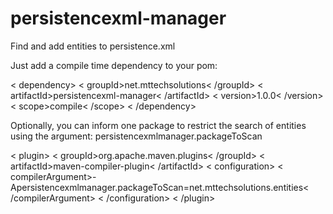 persistencexml-manager
======================

Find and add entities to persistence.xml

Just add a compile time dependency to your pom:

< dependency>
	< groupId>net.mttechsolutions< /groupId>
    < artifactId>persistencexml-manager< /artifactId>
    < version>1.0.0< /version>
    < scope>compile< /scope>
< /dependency>

Optionally, you can inform one package to restrict the search of entities using the argument: persistencexmlmanager.packageToScan

< plugin>
	< groupId>org.apache.maven.plugins< /groupId>
	< artifactId>maven-compiler-plugin< /artifactId>
	< configuration>
		< compilerArgument>-Apersistencexmlmanager.packageToScan=net.mttechsolutions.entities< /compilerArgument>
	< /configuration>
< /plugin>
